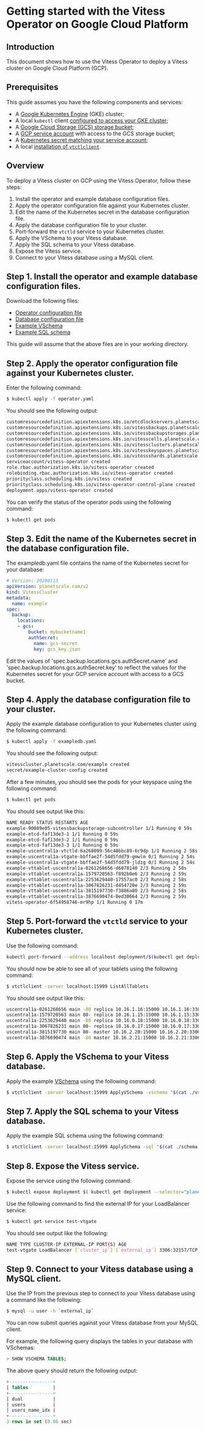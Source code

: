 # Getting started with the Vitess Operator on Google Cloud Platform

## Introduction

This document shows how to use the Vitess Operator to deploy a Vitess cluster on Google Cloud Platform (GCP).

## Prerequisites

This guide assumes you have the following components and services:

+ A [Google Kubernetes Engine](https://cloud.google.com/kubernetes-engine/docs) (GKE) cluster;
+ A local `kubectl` client [configured to access your GKE cluster](https://cloud.google.com/kubernetes-engine/docs/how-to/cluster-access-for-kubectl);
+ A [Google Cloud Storage (GCS) storage bucket](https://cloud.google.com/storage/docs/creating-buckets);
+ A [GCP service account](https://cloud.google.com/storage/docs/projects#service-accounts) with access to the GCS storage bucket;
+ A [Kubernetes secret matching your service account](https://cloud.google.com/kubernetes-engine/docs/tutorials/authenticating-to-cloud-platform#step_3_create_service_account_credentials);
+ A local [installation of `vtctlclient`](https://vitess.io/docs/get-started/kubernetes/#prerequisites).

## Overview

To deploy a Vitess cluster on GCP using the Vitess Operator, follow these steps:

1. Install the operator and example database configuration files.
1. Apply the operator configuration file against your Kubernetes cluster.
1. Edit the name of the Kubernetes secret in the database configuration file.
1. Apply the database configuration file to your cluster.
1. Port-forward the `vtctld` service to your Kubernetes cluster.
1. Apply the VSchema to your Vitess database.
1. Apply the SQL schema to your Vitess database.
1. Expose the Vitess service.
1. Connect to your Vitess database using a MySQL client.

## Step 1. Install the operator and example database configuration files.

Download the following files:

+ [Operator configuration file](https://storage.googleapis.com/vitess-operator/install/operator.yaml)
+ [Database configuration file](https://storage.googleapis.com/vitess-operator/examples/exampledb.yaml)
+ [Example VSchema](https://storage.googleapis.com/vitess-operator/examples/vschema.json)
+ [Example SQL schema](https://storage.googleapis.com/vitess-operator/examples/schema.sql)

This guide will assume that the above files are in your working directory.

## Step 2. Apply the operator configuration file against your Kubernetes cluster.

Enter the following command:

```sh
$ kubectl apply -f operator.yaml
```

You should see the following output:

```sh
customresourcedefinition.apiextensions.k8s.io/etcdlockservers.planetscale.com created
customresourcedefinition.apiextensions.k8s.io/vitessbackups.planetscale.com created
customresourcedefinition.apiextensions.k8s.io/vitessbackupstorages.planetscale.com created
customresourcedefinition.apiextensions.k8s.io/vitesscells.planetscale.com created
customresourcedefinition.apiextensions.k8s.io/vitessclusters.planetscale.com created
customresourcedefinition.apiextensions.k8s.io/vitesskeyspaces.planetscale.com created
customresourcedefinition.apiextensions.k8s.io/vitessshards.planetscale.com created
serviceaccount/vitess-operator created
role.rbac.authorization.k8s.io/vitess-operator created
rolebinding.rbac.authorization.k8s.io/vitess-operator created
priorityclass.scheduling.k8s.io/vitess created
priorityclass.scheduling.k8s.io/vitess-operator-control-plane created
deployment.apps/vitess-operator created
```

You can verify the status of the operator pods using the following command:

```sh
$ kubectl get pods
```

## Step 3. Edit the name of the Kubernetes secret in the database configuration file.

The exampledb.yaml file contains the name of the Kubernetes secret for your database:

```yaml
# Version: 20200113
apiVersion: planetscale.com/v2
kind: VitessCluster
metadata:
  name: example
spec:
  backup:
    locations:
    - gcs:
        bucket: mybucketname1
        authSecret:
          name: gcs-secret
          key: gcs_key.json
```

Edit the values of 'spec.backup.locations.gcs.authSecret.name' and 'spec.backup.locations.gcs.authSecret.key' to reflect the values for the Kubernetes secret for your GCP service account with access to a GCS bucket.

## Step 4. Apply the database configuration file to your cluster.

Apply the example database configuration to your Kubernetes cluster using the following command:

```sh
$ kubectl apply -f exampledb.yaml
```

You should see the following output:

```sh
vitesscluster.planetscale.com/example created
secret/example-cluster-config created
```

After a few minutes, you should see the pods for your keyspace using the following command:

```sh
$ kubectl get pods
```

You should see output like this:

```sh
NAME READY STATUS RESTARTS AGE
example-90089e05-vitessbackupstorage-subcontroller 1/1 Running 0 59s
example-etcd-faf13de3-1 1/1 Running 0 59s
example-etcd-faf13de3-2 1/1 Running 0 59s
example-etcd-faf13de3-3 1/1 Running 0 59s
example-uscentral1a-vtctld-6a268099-56c48bbc89-6r9dp 1/1 Running 2 58s
example-uscentral1a-vtgate-bbffae2f-54d5fdd79-gmwlm 0/1 Running 2 54s
example-uscentral1a-vtgate-bbffae2f-54d5fdd79-jldzg 0/1 Running 2 54s
example-vttablet-uscentral1a-0261268656-d6078140 2/3 Running 2 58s
example-vttablet-uscentral1a-1579720563-f892b0e6 2/3 Running 2 59s
example-vttablet-uscentral1a-2253629440-17557ac0 2/3 Running 2 58s
example-vttablet-uscentral1a-3067826231-d454720e 2/3 Running 2 59s
example-vttablet-uscentral1a-3815197730-f3886a80 2/3 Running 2 58s
example-vttablet-uscentral1a-3876690474-0ed30664 2/3 Running 2 59s
vitess-operator-6f54958746-mr9hp 1/1 Running 0 17m
```

## Step 5. Port-forward the `vtctld` service to your Kubernetes cluster.

Use the following command:

```sh
kubectl port-forward --address localhost deployment/$(kubectl get deployment --selector="planetscale.com/component=vtctld" -o=jsonpath="{.items..metadata.name}") 15999:15999
```
You should now be able to see all of your tablets using the following command:

```sh
$ vtctlclient -server localhost:15999 ListAllTablets
```

You should see output like this:

```sh
uscentral1a-0261268656 main -80 replica 10.16.1.16:15000 10.16.1.16:3306 []
uscentral1a-1579720563 main 80- replica 10.16.1.15:15000 10.16.1.15:3306 []
uscentral1a-2253629440 main -80 replica 10.16.0.18:15000 10.16.0.18:3306 []
uscentral1a-3067826231 main 80- replica 10.16.0.17:15000 10.16.0.17:3306 []
uscentral1a-3815197730 main 80- master 10.16.2.20:15000 10.16.2.20:3306 []
uscentral1a-3876690474 main -80 master 10.16.2.21:15000 10.16.2.21:3306 []
```

## Step 6. Apply the VSchema to your Vitess database.

Apply the example [VSchema](https://vitess.io/docs/reference/vschema/) using the following command:

```sh
$ vtctlclient -server localhost:15999 ApplyVSchema -vschema "$(cat ./vschema.json)" main
```

## Step 7. Apply the SQL schema to your Vitess database.

Apply the example SQL schema using the following command:

```sh
$ vtctlclient -server localhost:15999 ApplySchema -sql "$(cat ./schema.sql)" main
```

## Step 8. Expose the Vitess service.

Expose the service using the following command:

```sh
$ kubectl expose deployment $( kubectl get deployment --selector="planetscale.com/component=vtgate" -o=jsonpath="{.items..metadata.name}" ) --type=LoadBalancer --name=test-vtgate --port 3306 --target-port 3306
```

Use the following command to find the external IP for your LoadBalancer service:

```sh
$ kubectl get service test-vtgate
```

You should see output like the following:

```sh
NAME TYPE CLUSTER-IP EXTERNAL-IP PORT(S) AGE
test-vtgate LoadBalancer [`cluster_ip`] [`external_ip`] 3306:32157/TCP 90s
```

## Step 9. Connect to your Vitess database using a MySQL client.                     

Use the IP from the previous step to connect to your Vitess database using a command like the following:

```sh
$ mysql -u user -h `external_ip`
```

You can now submit queries against your Vitess database from your MySQL client.

For example, the following query displays the tables in your database with VSchemas:

```sql
> SHOW VSCHEMA TABLES;
```

The above query should return the following output:

```sql
+----------------+
| Tables         |
+----------------+
| dual           |
| users          |
| users_name_idx |
+----------------+
3 rows in set (0.06 sec)
```
